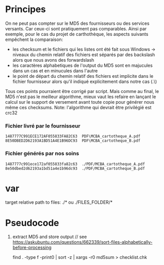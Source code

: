 # Principes
On ne peut pas compter sur le MD5 des fournisseurs ou des services versants. Car ceux-ci sont pratiquement pas comparables. Ainsi par exemple, pour le cas du projet de carthothèque, les aspects suivants empêchent la comparaison:
- les checksum et le fichiers qui les listes ont été fait sous Windows -> niveaux du chemin relatif des fichiers est séparés par des backslash alors que nous avons des forwardslash
- les caractères alphabetiques de l'output du MD5 sont en majucules dans un cas et en minucules dans l'autre
- le point de départ du chemin relatif des fichiers est implicite dans le fichier fournisseur alors qu'il indiqué explicitement dans notre cas (.\\)

Tous ces points pourraient être corrigé par script. Mais comme au final, le MD5 n'est pas le meilleur algorithme, mieux vaut les refaire en lançant le calcul sur le support de versement avant toute copie pour générer nous même ces checksums.
Note: l'algorithme qui devrait être privilégié est crc32

### Fichier livré par le fournisseur

    1487777C991ECE172AF055833FA82C63  PDF\MCBA_cartotheque_A.pdf
    8E50DBED2D62193A1BD51A4E1B96DC93  PDF\MCBA_cartotheque_B.pdf

### Fichier générés par nos soins

    1487777c991ece172af055833fa82c63  ./PDF/MCBA_cartotheque_A.pdf
    8e50dbed2d62193a1bd51a4e1b96dc93  ./PDF/MCBA_cartotheque_B.pdf

# var
target relative path to files: ./* ou ./FILES_FOLDER/*

# Pseudocode
   
1. extract MD5 and store output // see https://askubuntu.com/questions/662339/sort-files-alphabetically-before-processing

    find . -type f -print0 | sort -z | xargs -r0 md5sum > checklist.chk
